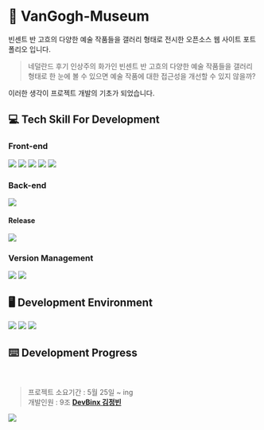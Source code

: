 # 🎨 VanGogh-Museum

빈센트 반 고흐의 다양한 예술 작품들을 갤러리 형태로 전시한 오픈소스 웹 사이트 포트폴리오 입니다.

> 네덜란드 후기 인상주의 화가인 빈센트 반 고흐의 다양한 예술 작품들을
> 갤러리 형태로 한 눈에 볼 수 있으면 예술 작품에 대한 접근성을 개선할 수 있지 않을까?

이러한 생각이 프로젝트 개발의 기초가 되었습니다. <br>

## 💻 Tech Skill For Development

### Front-end

<img src="https://img.shields.io/badge/HTML5-E34F26?style=for-the-badge&logo=html5&logoColor=white"> <!-- HTML5 -->
<img src="https://img.shields.io/badge/CSS-1572B6?style=for-the-badge&logo=css3&logoColor=white"><!-- CSS3 -->
<img src="https://img.shields.io/badge/bootstrap-7952B3?style=for-the-badge&logo=bootstrap&logoColor=white"><!-- Bootstrap 5 -->
<img src="https://img.shields.io/badge/javascript-F7DF1E?style=for-the-badge&logo=javascript&logoColor=black"> <!-- Javascript -->
<img src="https://img.shields.io/badge/jquery-0769AD?style=for-the-badge&logo=jquery&logoColor=white"> <!-- JQuery -->

### Back-end

<img src="https://img.shields.io/badge/NGINX-009639?style=for-the-badge&logo=nginx&logoColor=white"> <!-- NGINX -->

#### Release

<img src="https://img.shields.io/badge/docker-2496ED?style=for-the-badge&logo=docker&logoColor=white"> <!-- Docker -->

### Version Management

<img src="https://img.shields.io/badge/git-F05032?style=for-the-badge&logo=git&logoColor=white"> <!-- Git -->
<img src="https://img.shields.io/badge/github-181717?style=for-the-badge&logo=github&logoColor=white"> <!-- Github -->

## 🖥️ Development Environment

<img src="https://img.shields.io/badge/macos-000000?style=for-the-badge&logo=macos&logoColor=white"><!-- MacOS -->
<img src="https://img.shields.io/badge/vscode-007ACC?style=for-the-badge&logo=visualstudiocode&logoColor=white"> <!-- VSCode -->
<img src="https://img.shields.io/badge/docker desktop-2496ED?style=for-the-badge&logo=docker&logoColor=white"> <!-- Docker Desktop -->

## ⌨️ Development Progress

<br>

> 프로젝트 소요기간 : 5월 25일 ~ ing <br>
> 개발인원 : 9조 **[DevBinx 김정빈]**

![](https://geps.dev/progress/100)

[DevBinx 김정빈]: https://github.com/DevBinx
